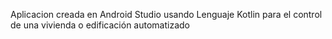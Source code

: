Aplicacion creada en Android Studio usando Lenguaje Kotlin para el control de una vivienda o edificación automatizado
